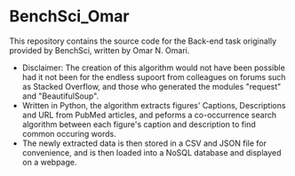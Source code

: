 # BenchSci_Omar
This repository contains the source code for the Back-end task originally provided by BenchSci, written by Omar N. Omari.
- Disclaimer: The creation of this algorithm would not have been possible had it not been for the endless supoort from colleagues on forums such as Stacked Overflow, and those who generated the modules "request" and "BeautifulSoup".
- Written in Python, the algorithm extracts figures' Captions, Descriptions and URL from PubMed articles, and peforms a co-occurrence search algorithm between each figure's caption and description to find common occuring words.
- The newly extracted data is then stored in a CSV and JSON file for convenience, and is then loaded into a NoSQL database and displayed on a webpage.

